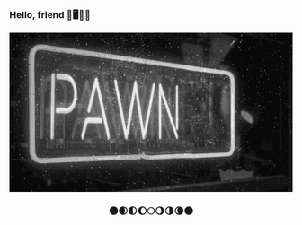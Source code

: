 ### Hello, friend 🤖🖥️💾🌙
<img src="https://github.com/m00nbyt3/m00nbyt3/blob/master/pwned.gif" width="768" align="center">
<h3 align="center">🌑🌒🌓🌔🌕🌖🌗🌘🌑</h3>
